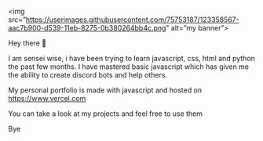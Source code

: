 <img src=”https://userimages.githubusercontent.com/75753187/123358567-aac7b900-d539-11eb-8275-0b380264bb4c.png" alt=”my banner”>

Hey there 👋

I am sensei wise, i have been trying to learn javascript, css, html and python the past few months. I have mastered basic javascript which has given me the ability to
create discord bots and help others. 

My personal portfolio is made with javascript and hosted on https://www.vercel.com


You can take a look at my projects and feel free to use them

Bye



